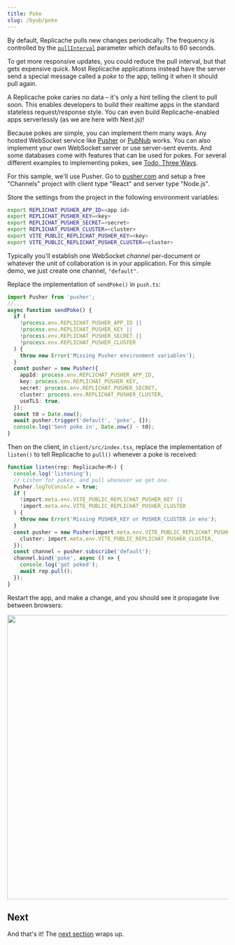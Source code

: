 ```yaml
---
title: Poke
slug: /byob/poke
---
```


By default, Replicache pulls new changes periodically. The frequency is controlled by the [`pullInterval`](/api/interfaces/ReplicacheOptions#pullInterval) parameter which defaults to 60 seconds.

To get more responsive updates, you could reduce the pull interval, but that gets expensive quick. Most Replicache applications instead have the server send a special message called a _poke_ to the app, telling it when it should pull again.

A Replicache poke caries no data – it's only a hint telling the client to pull soon. This enables developers to build their realtime apps in the standard stateless request/response style. You can even build Replicache-enabled apps serverlessly (as we are here with Next.js)!

Because pokes are simple, you can implement them many ways. Any hosted WebSocket service like [Pusher](https://pusher.com/) or [PubNub](https://www.pubnub.com/) works. You can also implement your own WebSocket server or use server-sent events. And some databases come with features that can be used for pokes. For several different examples to implementing pokes, see [Todo, Three Ways](/examples/todo).

For this sample, we'll use Pusher. Go to [pusher.com](https://pusher.com) and setup a free "Channels" project with client type "React" and server type "Node.js".

Store the settings from the project in the following environment variables:

```bash
export REPLICHAT_PUSHER_APP_ID=<app id>
export REPLICHAT_PUSHER_KEY=<key>
export REPLICHAT_PUSHER_SECRET=<secret>
export REPLICHAT_PUSHER_CLUSTER=<cluster>
export VITE_PUBLIC_REPLICHAT_PUSHER_KEY=<key>
export VITE_PUBLIC_REPLICHAT_PUSHER_CLUSTER=<cluster>
```

Typically you'll establish one WebSocket _channel_ per-document or whatever the unit of collaboration is in your application. For this simple demo, we just create one channel, `"default"`.

Replace the implementation of `sendPoke()` in `push.ts`:

```ts
import Pusher from 'pusher';
//...
async function sendPoke() {
  if (
    !process.env.REPLICHAT_PUSHER_APP_ID ||
    !process.env.REPLICHAT_PUSHER_KEY ||
    !process.env.REPLICHAT_PUSHER_SECRET ||
    !process.env.REPLICHAT_PUSHER_CLUSTER
  ) {
    throw new Error('Missing Pusher environment variables');
  }
  const pusher = new Pusher({
    appId: process.env.REPLICHAT_PUSHER_APP_ID,
    key: process.env.REPLICHAT_PUSHER_KEY,
    secret: process.env.REPLICHAT_PUSHER_SECRET,
    cluster: process.env.REPLICHAT_PUSHER_CLUSTER,
    useTLS: true,
  });
  const t0 = Date.now();
  await pusher.trigger('default', 'poke', {});
  console.log('Sent poke in', Date.now() - t0);
}
```

Then on the client, in `client/src/index.tsx`, replace the implementation of `listen()` to tell Replicache to `pull()` whenever a poke is received:

```ts
function listen(rep: Replicache<M>) {
  console.log('listening');
  // Listen for pokes, and pull whenever we get one.
  Pusher.logToConsole = true;
  if (
    !import.meta.env.VITE_PUBLIC_REPLICHAT_PUSHER_KEY ||
    !import.meta.env.VITE_PUBLIC_REPLICHAT_PUSHER_CLUSTER
  ) {
    throw new Error('Missing PUSHER_KEY or PUSHER_CLUSTER in env');
  }
  const pusher = new Pusher(import.meta.env.VITE_PUBLIC_REPLICHAT_PUSHER_KEY, {
    cluster: import.meta.env.VITE_PUBLIC_REPLICHAT_PUSHER_CLUSTER,
  });
  const channel = pusher.subscribe('default');
  channel.bind('poke', async () => {
    console.log('got poked');
    await rep.pull();
  });
}
```

Restart the app, and make a change, and you should see it propagate live between browsers:

<p class="text--center">
  <img src="/img/setup/sync.webp" width="650"/>
</p>

## Next

And that's it! The [next section](./conclusion.md) wraps up.
